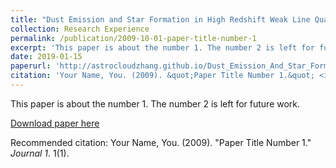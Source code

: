 ```yaml
---
title: "Dust Emission and Star Formation in High Redshift Weak Line Quasars"
collection: Research Experience
permalink: /publication/2009-10-01-paper-title-number-1
excerpt: 'This paper is about the number 1. The number 2 is left for future work.'
date: 2019-01-15
paperurl: 'http://astrocloudzhang.github.io/Dust_Emission_And_Star_Formation_In_High_Redshift_Weak_Line_Quasar.pdf'
citation: 'Your Name, You. (2009). &quot;Paper Title Number 1.&quot; <i>Journal 1</i>. 1(1).'
---
```

This paper is about the number 1. The number 2 is left for future work.

[Download paper here](http://astrocloudzhang.github.io/Dust_Emission_And_Star_Formation_In_High_Redshift_Weak_Line_Quasar.pdf)

Recommended citation: Your Name, You. (2009). "Paper Title Number 1." <i>Journal 1</i>. 1(1).
